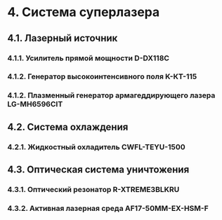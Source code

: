 # 4. Cистема суперлазера


## 4.1. Лазерный источник
### 4.1.1. Усилитель прямой мощности D-DX118C
### 4.1.2. Генератор высокоинтенсивного поля K-КТ-115
### 4.1.2. Плазменный генератор армагеддирующего лазера LG-MH6596CIT



## 4.2. Система охлаждения
### 4.2.1. Жидкостный охладитель CWFL-TEYU-1500



## 4.3. Оптическая система уничтожения
### 4.3.1. Оптический резонатор R-XTREME3BLKRU
### 4.3.2. Активная лазерная среда AF17-50MM-EX-HSM-F

